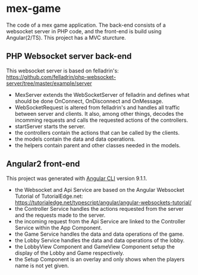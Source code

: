# mex-game
 The code of a mex game application. The back-end consists of a websocket server in PHP code, and the front-end is build using Angular(2/TS). This project has a MVC sturcture.

## PHP Websocket server back-end
This websocket server is based on felladrin's: https://github.com/felladrin/php-websocket-server/tree/master/example/server

- MexServer extends the WebSocketServer of felladrin and defines what should be done OnConnect, OnDisconnect and OnMessage.
- WebSocketRequest is altered from felladrin's and handles all traffic between server and clients. It also, among other things, decodes the incomming requests and calls the requested actions of the controllers.
- startServer starts the server.
- the controllers contain the actions that can be called by the clients.
- the models contain the data and data operations.
- the helpers contain parent and other classes needed in the models.

## Angular2 front-end
This project was generated with [Angular CLI](https://github.com/angular/angular-cli) version 9.1.1. 

- the Websocket and Api Service are based on the Angular Websocket Tutorial of TutorialEdge.net: https://tutorialedge.net/typescript/angular/angular-websockets-tutorial/
- the Controller Service handles the actions requested from the server and the requests made to the server.
- the incoming request from the Api Service are linked to the Controller Service within the App Component.
- the Game Service handles the data and data operations of the game.
- the Lobby Service handles the data and data operations of the lobby.
- the LobbyView Component and GameView Component setup the display of the Lobby and Game respectively.
- the Setup Component is an overlay and only shows when the players name is not yet given.
